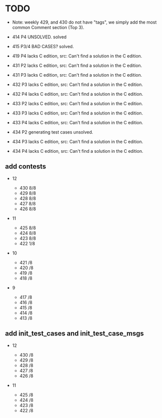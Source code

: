 # TODO

- Note: weekly 429, and 430 do not have "tags", we simply add the most common Comment section (Top 3).

- 414 P4 UNSOLVED. solved
- 415 P3/4 BAD CASES? solved.
- 419 P4 lacks C edition, src: Can't find a solution in the C edition.
- 431 P2 lacks C edition, src: Can't find a solution in the C edition.
- 431 P3 lacks C edition, src: Can't find a solution in the C edition.
- 432 P3 lacks C edition, src: Can't find a solution in the C edition.
- 432 P4 lacks C edition, src: Can't find a solution in the C edition.
- 433 P2 lacks C edition, src: Can't find a solution in the C edition.
- 433 P3 lacks C edition, src: Can't find a solution in the C edition.
- 433 P4 lacks C edition, src: Can't find a solution in the C edition.
- 434 P2 generating test cases unsolved.
- 434 P3 lacks C edition, src: Can't find a solution in the C edition.
- 434 P4 lacks C edition, src: Can't find a solution in the C edition.

## add contests

- 12
    - 430 8/8
    - 429 8/8
    - 428 8/8
    - 427 8/8
    - 426 8/8

- 11 
    - 425 8/8
    - 424 8/8
    - 423 8/8
    - 422 1/8

- 10
    - 421 /8
    - 420 /8
    - 419 /8
    - 418 /8
    
- 9
    - 417 /8
    - 416 /8
    - 415 /8
    - 414 /8
    - 413 /8 

## add init_test_cases and init_test_case_msgs

- 12
    - 430 /8
    - 429 /8
    - 428 /8
    - 427 /8
    - 426 /8

- 11 
    - 425 /8
    - 424 /8
    - 423 /8
    - 422 /8
    